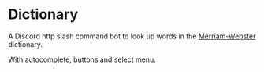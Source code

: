 # Dictionary

A Discord http slash command bot to look up words in the [Merriam-Webster](https://www.merriam-webster.com/) dictionary.

With autocomplete, buttons and select menu.

